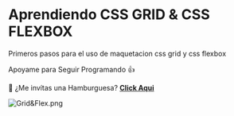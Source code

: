 # Aprendiendo CSS GRID & CSS FLEXBOX

Primeros pasos para el uso de maquetacion css grid y css flexbox

Apoyame para Seguir Programando 👍

🍔 ¿Me invítas una Hamburguesa? **[Click Aqui](https://www.paypal.com/paypalme/JesusHome1404)**

![Grid&Flex.png](https://i.ytimg.com/vi/6qko7Nbe8YA/maxresdefault.jpg)
